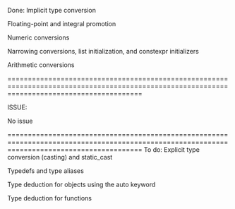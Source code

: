 Done:
Implicit type conversion

Floating-point and integral promotion

Numeric conversions

Narrowing conversions, list initialization, and constexpr initializers

Arithmetic conversions

=============================================================================================================================================

ISSUE:

No issue

=============================================================================================================================================
To do:
Explicit type conversion (casting) and static_cast

Typedefs and type aliases

Type deduction for objects using the auto keyword

Type deduction for functions

